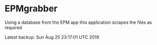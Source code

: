 # EPMgrabber
Using a database from the EPM app this application scrapes the files as required


Latest backup: Sun Aug 25 23:17:01 UTC 2019
